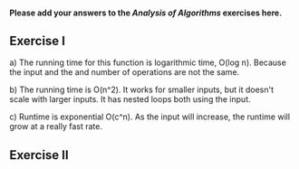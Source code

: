 #### Please add your answers to the **_Analysis of Algorithms_** exercises here.

## Exercise I

a) The running time for this function is logarithmic time, O(log n). Because the input and the and number of operations are not the same.

b) The running time is O(n^2). It works for smaller inputs, but it doesn't scale with larger inputs. It has nested loops both using the input.

c) Runtime is exponential O(c^n). As the input will increase, the runtime will grow at a really fast rate.

## Exercise II

